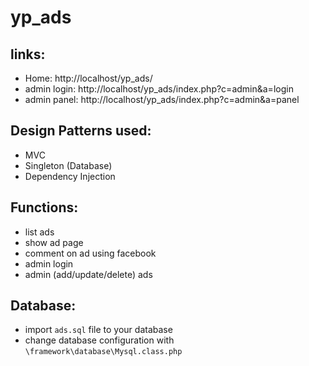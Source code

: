 # yp_ads
## links:
* Home: http://localhost/yp_ads/
* admin login: http://localhost/yp_ads/index.php?c=admin&a=login
* admin panel: http://localhost/yp_ads/index.php?c=admin&a=panel

## Design Patterns used:
* MVC
* Singleton (Database)
* Dependency Injection

## Functions:
* list ads
* show ad page
* comment on ad using facebook
* admin login
* admin (add/update/delete) ads

## Database:
* import `ads.sql` file to your database
* change database configuration with `\framework\database\Mysql.class.php`
